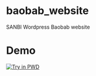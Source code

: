 # baobab_website
SANBI Wordpress Baobab website

# Demo
[![Try in PWD](https://cdn.rawgit.com/play-with-docker/stacks/cff22438/assets/images/button.png)](https://raw.githubusercontent.com/tangamasinqule/baobab_website/master/stack.yml)
